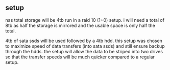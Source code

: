 ## setup

nas total storage will be 4tb run in a raid 10 (1+0) setup. i will need a total of 8tb as half the storage is mirrored and the usable space is only half the total.

4tb of sata ssds will be used followed by a 4tb hdd. this setup was chosen to maximize speed of data transfers (into sata ssds) and still ensure backup through the hdds. the setup will allow the data to be striped into two drives so that the transfer speeds will be much quicker compared to a regular setup. 



